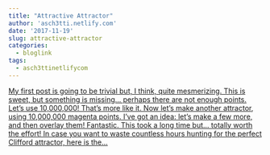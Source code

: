 ```yaml
---
title: "Attractive Attractor"
author: 'asch3tti.netlify.com'
date: '2017-11-19'
slug: attractive-attractor
categories:
  - bloglink
tags:
  - asch3ttinetlifycom
---
```


[My first post is going to be trivial but, I think, quite mesmerizing. This is sweet, but something is missing… perhaps there are not enough points. Let’s use 10,000,000! That’s more like it. Now let’s make another attractor, using 10,000,000 magenta points. I’ve got an idea: let’s make a few more, and then overlay them! Fantastic. This took a long time but… totally worth the effort! In case you want to waste countless hours hunting for the perfect Clifford attractor, here is the...<click to read more>](https://asch3tti.netlify.com/post/attractive-attractor/)

